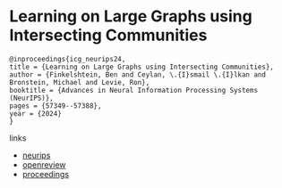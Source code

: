 # Learning on Large Graphs using Intersecting Communities

```
@inproceedings{icg_neurips24,
title = {Learning on Large Graphs using Intersecting Communities},
author = {Finkelshtein, Ben and Ceylan, \.{I}smail \.{I}lkan and Bronstein, Michael and Levie, Ron},
booktitle = {Advances in Neural Information Processing Systems (NeurIPS)},
pages = {57349--57388},
year = {2024}
}
```

links
- [neurips](https://nips.cc/Conferences/2024/Schedule?showEvent=93568)
- [openreview](https://openreview.net/forum?id=pGR5X4e1gy)
- [proceedings](https://papers.nips.cc//paper_files/paper/2024/hash/6953cb03692e187e3acd5c3aada984e3-Abstract-Conference.html)
